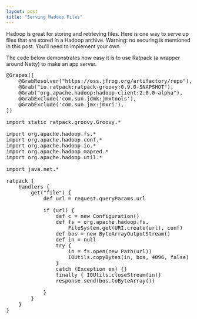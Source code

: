 ```yaml
---
layout: post
title: "Serving Hadoop Files"
---
```


Hadoop is great for storing and retrieving files. Here is one way to serve up files that are
	stored in a Hadoop archive. Warning: no securing is mentioned in this post.  You'll need to implement your own

The code below demonstrates how easy it is to use Ratpack (a wrapper around Netty) to make an app server.

<pre class="prettyprint Java">
@Grapes([
	@GrabResolver("https://oss.jfrog.org/artifactory/repo"),
	@Grab("io.ratpack:ratpack-groovy:0.9.0-SNAPSHOT"),
	@Grab("org.apache.hadoop:hadoop-client:2.0.0-alpha"),
	@GrabExclude('com.sun.jdmk:jmxtools'),
	@GrabExclude('com.sun.jmx:jmxri'),
])

import static ratpack.groovy.Groovy.*

import org.apache.hadoop.fs.*
import org.apache.hadoop.conf.*
import org.apache.hadoop.io.*
import org.apache.hadoop.mapred.*
import org.apache.hadoop.util.*

import java.net.*

ratpack {
	handlers {
		get("file") {
			def url = request.queryParams.url

			if (url) {
				def c = new Configuration()
				def fs = org.apache.hadoop.fs.
					FileSystem.get(URI.create(url), conf)
				def bos = new ByteArrayOutputStream()
				def in = null
				try {
					in = fs.open(new Path(url))
					IOUtils.copyBytes(in, bos, 4096, false)
	 			} 
	 			catch (Exception ex) {}
	 			finally { IOUtils.closeStream(in)}
	 			response.send(bos.toByteArray())

			}
		}
	}	
}


</pre>

